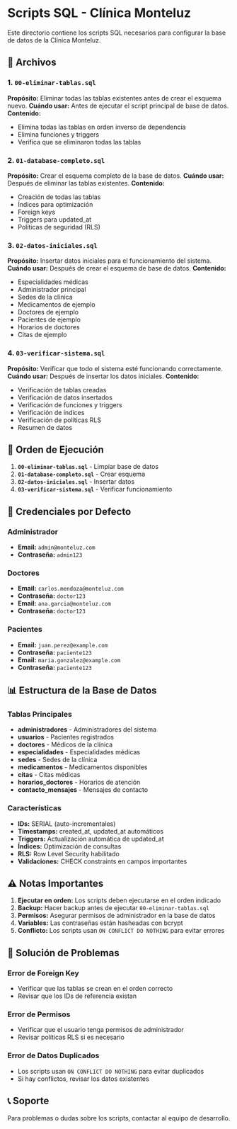 # Scripts SQL - Clínica Monteluz

Este directorio contiene los scripts SQL necesarios para configurar la base de datos de la Clínica Monteluz.

## 📁 Archivos

### 1. `00-eliminar-tablas.sql`
**Propósito:** Eliminar todas las tablas existentes antes de crear el esquema nuevo.
**Cuándo usar:** Antes de ejecutar el script principal de base de datos.
**Contenido:**
- Elimina todas las tablas en orden inverso de dependencia
- Elimina funciones y triggers
- Verifica que se eliminaron todas las tablas

### 2. `01-database-completo.sql`
**Propósito:** Crear el esquema completo de la base de datos.
**Cuándo usar:** Después de eliminar las tablas existentes.
**Contenido:**
- Creación de todas las tablas
- Índices para optimización
- Foreign keys
- Triggers para updated_at
- Políticas de seguridad (RLS)

### 3. `02-datos-iniciales.sql`
**Propósito:** Insertar datos iniciales para el funcionamiento del sistema.
**Cuándo usar:** Después de crear el esquema de base de datos.
**Contenido:**
- Especialidades médicas
- Administrador principal
- Sedes de la clínica
- Medicamentos de ejemplo
- Doctores de ejemplo
- Pacientes de ejemplo
- Horarios de doctores
- Citas de ejemplo

### 4. `03-verificar-sistema.sql`
**Propósito:** Verificar que todo el sistema esté funcionando correctamente.
**Cuándo usar:** Después de insertar los datos iniciales.
**Contenido:**
- Verificación de tablas creadas
- Verificación de datos insertados
- Verificación de funciones y triggers
- Verificación de índices
- Verificación de políticas RLS
- Resumen de datos

## 🚀 Orden de Ejecución

1. **`00-eliminar-tablas.sql`** - Limpiar base de datos
2. **`01-database-completo.sql`** - Crear esquema
3. **`02-datos-iniciales.sql`** - Insertar datos
4. **`03-verificar-sistema.sql`** - Verificar funcionamiento

## 🔑 Credenciales por Defecto

### Administrador
- **Email:** `admin@monteluz.com`
- **Contraseña:** `admin123`

### Doctores
- **Email:** `carlos.mendoza@monteluz.com`
- **Contraseña:** `doctor123`
- **Email:** `ana.garcia@monteluz.com`
- **Contraseña:** `doctor123`

### Pacientes
- **Email:** `juan.perez@example.com`
- **Contraseña:** `paciente123`
- **Email:** `maria.gonzalez@example.com`
- **Contraseña:** `paciente123`

## 📊 Estructura de la Base de Datos

### Tablas Principales
- **administradores** - Administradores del sistema
- **usuarios** - Pacientes registrados
- **doctores** - Médicos de la clínica
- **especialidades** - Especialidades médicas
- **sedes** - Sedes de la clínica
- **medicamentos** - Medicamentos disponibles
- **citas** - Citas médicas
- **horarios_doctores** - Horarios de atención
- **contacto_mensajes** - Mensajes de contacto

### Características
- **IDs:** SERIAL (auto-incrementales)
- **Timestamps:** created_at, updated_at automáticos
- **Triggers:** Actualización automática de updated_at
- **Índices:** Optimización de consultas
- **RLS:** Row Level Security habilitado
- **Validaciones:** CHECK constraints en campos importantes

## ⚠️ Notas Importantes

1. **Ejecutar en orden:** Los scripts deben ejecutarse en el orden indicado
2. **Backup:** Hacer backup antes de ejecutar `00-eliminar-tablas.sql`
3. **Permisos:** Asegurar permisos de administrador en la base de datos
4. **Variables:** Las contraseñas están hasheadas con bcrypt
5. **Conflicto:** Los scripts usan `ON CONFLICT DO NOTHING` para evitar errores

## 🔧 Solución de Problemas

### Error de Foreign Key
- Verificar que las tablas se crean en el orden correcto
- Revisar que los IDs de referencia existan

### Error de Permisos
- Verificar que el usuario tenga permisos de administrador
- Revisar políticas RLS si es necesario

### Error de Datos Duplicados
- Los scripts usan `ON CONFLICT DO NOTHING` para evitar duplicados
- Si hay conflictos, revisar los datos existentes

## 📞 Soporte

Para problemas o dudas sobre los scripts, contactar al equipo de desarrollo.